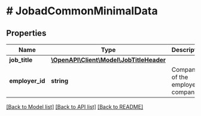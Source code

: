 # # JobadCommonMinimalData

## Properties

Name | Type | Description | Notes
------------ | ------------- | ------------- | -------------
**job_title** | [**\OpenAPI\Client\Model\JobTitleHeader**](JobTitleHeader.md) |  |
**employer_id** | **string** | CompanyID of the employer company. |

[[Back to Model list]](../../README.md#models) [[Back to API list]](../../README.md#endpoints) [[Back to README]](../../README.md)
